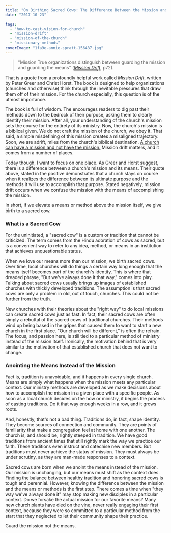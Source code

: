 ```yaml
---
title: "On Birthing Sacred Cows: The Difference Between the Mission and the Means"
date: "2017-10-23"

tags: 
  - "how-to-cast-vision-for-church"
  - "mission-drift"
  - "mission-of-the-church"
  - "missionary-methods"
coverImage: "1fa9e-annie-spratt-156487.jpg"
---
```


> "Mission True organizations distinguish between guarding the mission and guarding the means" ([_Mission Drift_](https://www.amazon.com/Mission-Drift-Unspoken-Charities-Churches-ebook/dp/B00DWA69A0/ref=sr_1_1?ie=UTF8&qid=1508773846&sr=8-1&keywords=mission+drift), p72).

That is a quote from a profoundly helpful work called _Mission Drift_, written by Peter Greer and Christ Horst. The book is designed to help organizations (churches and otherwise) think through the inevitable pressures that draw them off of their mission. For the church especially, this question is of the utmost importance.

The book is full of wisdom. The encourages readers to dig past their methods down to the bedrock of their purpose, asking them to clearly identify their mission. After all, your understanding of the church's mission sets the course for the entirety of its ministry. Now, the church's mission is a biblical given. We do not craft the mission of the church, we obey it. That said, a simple misdefining of this mission creates a misaligned trajectory. Soon, we are adrift, miles from the church's biblical destination. [A church can have a mission and not have the mission.](http://blog.keelancook.com/2016/05/how-to-know-if-your-church-is-missional.html) Mission drift matters, and it comes from a number of places.

Today though, I want to focus on one place. As Greer and Horst suggest, there is a difference between a church's mission and its means. Their quote above, stated in the positive demonstrates that a church stays on course when it realizes the difference between its ultimate purpose and the methods it will use to accomplish that purpose. Stated negatively, mission drift occurs when we confuse the mission with the means of accomplishing the mission.

In short, if we elevate a means or method above the mission itself, we give birth to a sacred cow.

### What is a Sacred Cow

For the uninitiated, a "sacred cow" is a custom or tradition that cannot be criticized. The term comes from the Hindu adoration of cows as sacred, but is a convenient way to refer to any idea, method, or means in an institution that achieves unquestionable status.

When we love our means more than our mission, we birth sacred cows. Over time, local churches will do things a certain way long enough that the means itself becomes part of the church's identity. This is where that dreaded phrase, "But we've always done it that way," comes into play. Talking about sacred cows usually brings up images of established churches with thickly developed traditions. The assumption is that sacred cows are only a problem in old, out of touch, churches. This could not be further from the truth.

New churches with their theories about the "right way" to do local missions can create sacred cows just as fast. In fact, their sacred cows are often simply a rebuttal of the sacred cows of traditional churches. Their methods wind up being based in the gripes that caused them to want to start a new church in the first place. "Our church will be different," is often the refrain. The focus, and passion here, is still tied to a particular method of ministry instead of the mission itself. Ironically, the motivation behind that is very similar to the motivation of that established church that does not want to change.

### Anointing the Means Instead of the Mission

Fact is, tradition is unavoidable, and it happens in every single church. Means are simply what happens when the mission meets any particular context. Our ministry methods are developed as we make decisions about how to accomplish the mission in a given place with a specific people. As soon as a local church decides on the how or ministry, it begins the process of casting traditions. Do it that way enough weeks in a row, and it grows roots.

And, honestly, that's not a bad thing. Traditions do, in fact, shape identity. They become sources of connection and community. They are points of familiarity that make a congregation feel at home with one another. The church is, and should be, rightly steeped in tradition. We have good traditions from ancient times that still rightly mark the way we practice our faith. These traditions even instruct and catechise new members. But traditions must never achieve the status of mission. They must always be under scrutiny, as they are man-made responses to a context.

Sacred cows are born when we anoint the means instead of the mission. Our mission is unchanging, but our means must shift as the context does. Finding the balance between healthy tradition and honoring sacred cows is tough and perennial. However, knowing the difference between the mission and the means or methods is the first step. There comes a time when "they way we've always done it" may stop making new disciples in a particular context. Do we forsake the actual mission for our favorite means? Many new church plants have died on the vine, never really engaging their first context, because they were so committed to a particular method from the start that they neglected to let their community shape their practice.

Guard the mission not the means.
